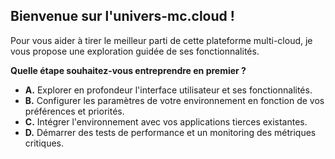 ##  Bienvenue sur l'univers-mc.cloud ! 

Pour vous aider à tirer le meilleur parti de cette plateforme multi-cloud, je vous propose une exploration guidée de ses fonctionnalités. 

**Quelle étape souhaitez-vous entreprendre en premier ?**

* **A.** Explorer en profondeur l'interface utilisateur et ses fonctionnalités.
* **B.** Configurer les paramètres de votre environnement en fonction de vos préférences et priorités.
* **C.** Intégrer l'environnement avec vos applications tierces existantes.
* **D.** Démarrer des tests de performance et un monitoring des métriques critiques.




